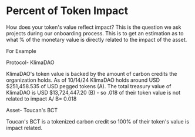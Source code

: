 # Percent of Token Impact

How does your token's value reflect impact? This is the question we ask projects during our onboarding process. This is to get an estimation as to what % of the monetary value is directly related to the impact of the asset.&#x20;

For Example

Protocol- KlimaDAO

KlimaDAO's token value is backed by the amount of carbon credits the organization holds. As of 10/14/24 KlimaDAO holds around USD $251,458.535 of USD pegged tokens (A). The total treasury value of KlimaDAO is USD $13,724,447.20 (B) - so .018 of their token value is not related to impact  A/ B= 0.018

Asset- Toucan's BCT

Toucan's BCT is a tokenized carbon credit so 100% of their token's value is impact related.&#x20;
